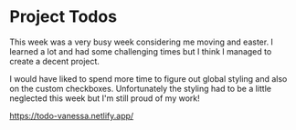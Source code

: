 # Project Todos

This week was a very busy week considering me moving and easter. I learned a lot and had some challenging times but I think I managed to create a decent project.

I would have liked to spend more time to figure out global styling and also on the custom checkboxes. Unfortunately the styling had to be a little neglected this week but I'm still proud of my work!

https://todo-vanessa.netlify.app/
